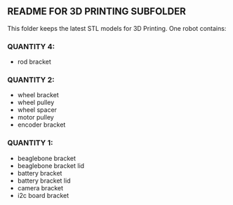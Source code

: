 ## README FOR 3D PRINTING SUBFOLDER

This folder keeps the latest STL models for 3D Printing. One robot contains:

### QUANTITY 4:
* rod bracket

### QUANTITY 2:
* wheel bracket
* wheel pulley
* wheel spacer
* motor pulley
* encoder bracket

### QUANTITY 1:
* beaglebone bracket
* beaglebone bracket lid
* battery bracket
* battery bracket lid
* camera bracket
* i2c board bracket
